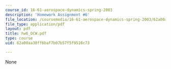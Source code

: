 ```yaml
---
course_id: 16-61-aerospace-dynamics-spring-2003
description: 'Homework Assignment #6'
file_location: /coursemedia/16-61-aerospace-dynamics-spring-2003/62a00aa30ff6baf7b07b57f5f9516c73_hw6_OCW.pdf
file_type: application/pdf
layout: pdf
title: hw6_OCW.pdf
type: course
uid: 62a00aa30ff6baf7b07b57f5f9516c73

---
```

None